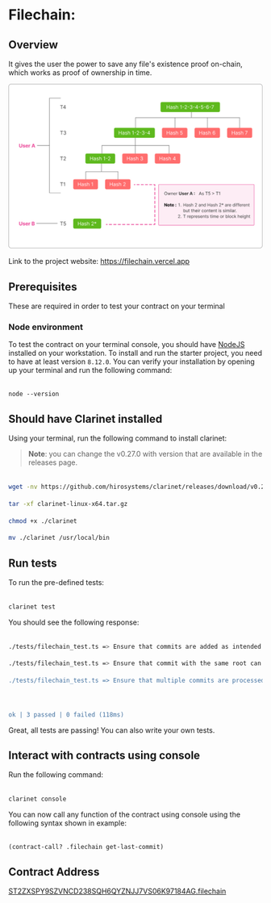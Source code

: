 # Filechain:

## Overview

It gives the user the power to save any file's existence proof on-chain, which works as proof of ownership in time. 

![Illustration](images/new_overview.png)

Link to the project website: https://filechain.vercel.app

## Prerequisites

These are required in order to test your contract on your terminal

### Node environment

To test the contract on your terminal console, you should have [NodeJS](https://nodejs.org/en/download/) installed on your workstation. To install and run the starter project, you need to have at least version `8.12.0`. You can verify your installation by opening up your terminal and run the following command:

```shell

node --version

```

## Should have Clarinet installed

Using your terminal, run the following command to install clarinet:

> **Note**: you can change the v0.27.0 with version that are available in the releases page.

```bash

wget -nv https://github.com/hirosystems/clarinet/releases/download/v0.27.0/clarinet-linux-x64-glibc.tar.gz -O clarinet-linux-x64.tar.g

tar -xf clarinet-linux-x64.tar.gz

chmod +x ./clarinet

mv ./clarinet /usr/local/bin

```

## Run tests

To run the pre-defined tests:

```bash

clarinet test

```

You should see the following response:

```bash

./tests/filechain_test.ts => Ensure that commits are added as intended ... ok (18ms)

./tests/filechain_test.ts => Ensure that commit with the same root can't be added ... ok (22ms)

./tests/filechain_test.ts => Ensure that multiple commits are processed correctly ... ok (62ms)



ok | 3 passed | 0 failed (118ms)

```

Great, all tests are passing! You can also write your own tests.

## Interact with contracts using console

Run the following command:

```bash

clarinet console

```

You can now call any function of the contract using console using the following syntax shown in example:

```console

(contract-call? .filechain get-last-commit)

```

## Contract Address

[ST2ZXSPY9SZVNCD238SQH6QYZNJJ7VS06K97184AG.filechain](https://explorer.stacks.co/txid/0x66a9b0e1aad53b30a40f5f6e0fd5d6422baf22b66c5b14fcf99c7434aad025db?chain=testnet)
